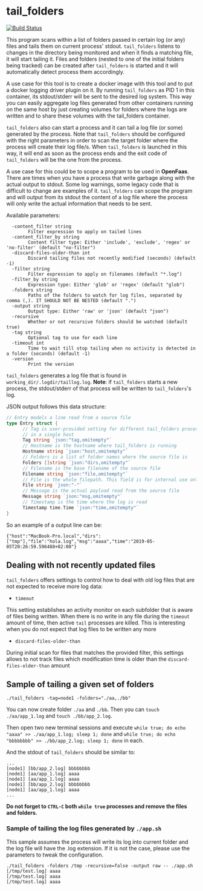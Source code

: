 # tail_folders

[![Build Status](https://travis-ci.org/oscar-martin/tail_folders.svg?branch=master)](https://travis-ci.org/oscar-martin/tail_folders)

This program scans within a list of folders passed in certain log (or any) files and tails them on current process' stdout. `tail_folders` listens to changes in the directory being monitored and when it finds a matching file, it will start tailing it. Files and folders (nested to one of the initial folders being tracked) can be created after `tail_folders` is started and it will automatically detect process them accordingly.

A use case for this tool is to create a docker image with this tool and to put a docker logging driver plugin on it. By running `tail_folders` as PID 1 in this container, its stdout/stderr will be sent to the desired log system. This way you can easily aggregate log files generated from other containers running on the same host by just creating volumes for folders where the logs are written and to share these volumes with the tail_folders container.

`tail_folders` also can start a process and it can tail a log file (or some) generated by the process. Note that `tail_folders` should be configured with the right parameters in order to scan the target folder where the process will create their log file/s. When `tail_folders` is launched in this way, it will end as soon as the process ends and the exit code of `tail_folders` will be the one from the process.

A use case for this could be to scope a program to be used in **OpenFaas**. There are times when you have a process that write garbage along with the actual output to stdout. Some log warnings, some legacy code that is difficult to change are examples of it. `tail_folders` can scope the program and will output from its stdout the content of a log file where the process will only write the actual information that needs to be sent.

Available parameters:

```shell
  -content_filter string
        Filter expression to apply on tailed lines
  -content_filter_by string
        Content filter type: Either 'include', 'exclude', 'regex' or 'no-filter' (default "no-filter")
  -discard-files-older-than int
        Discard tailing files not recently modified (seconds) (default -1)
  -filter string
        Filter expression to apply on filenames (default "*.log")
  -filter_by string
        Expression type: Either 'glob' or 'regex' (default "glob")
  -folders string
        Paths of the folders to watch for log files, separated by comma (,). IT SHOULD NOT BE NESTED (default ".")
  -output string
        Output type: Either 'raw' or 'json' (default "json")
  -recursive
        Whether or not recursive folders should be watched (default true)
  -tag string
        Optional tag to use for each line
  -timeout int
        Time to wait till stop tailing when no activity is detected in a folder (seconds) (default -1)
  -version
        Print the version
```

`tail_folders` generates a log file that is found in `working_dir/.logdir/taillog.log`. **Note**: if `tail_folders` starts a new process, the stdout/stderr of that process will be written to `tail_folders`'s log.

JSON output follows this data structure:

```go
// Entry models a line read from a source file
type Entry struct {
      // Tag is user-provided setting for different tail_folders processes running
      // in a single host
      Tag string `json:"tag,omitempty"`
      // Hostname is the hostname where tail_folders is running
      Hostname string `json:"host,omitempty"`
      // Folders is a list of folder names where the source file is
      Folders []string `json:"dirs,omitempty"`
      // Filename is the base filename of the source file
      Filename string `json:"file,omitempty"`
      // File is the whole filepath. This field is for internal use only
      File string `json:"-"`
      // Message is the actual payload read from the source file
      Message string `json:"msg,omitempty"`
      // Timestamp is the time where the log is read
      Timestamp time.Time `json:"time,omitempty"`
}
```

So an example of a output line can be:

```raw
{"host":"MacBook-Pro.local","dirs":["tmp"],"file":"hola.log","msg":"aaaa","time":"2019-05-05T20:26:59.596488+02:00"}
```

## Dealing with not recently updated files

`tail_folders` offers settings to control how to deal with old log files that are not expected to receive more log data:

- `timeout`

This setting establishes an activity monitor on each subfolder that is aware of files being written. When there is no write in any file during the `timeout` amount of time, then active `tail` processes are killed. This is interesting when you do not expect that log files to be written any more

- `discard-files-older-than`

During initial scan for files that matches the provided filter, this settings allows to not track files which modification time is older than the `discard-files-older-than` amount

## Sample of tailing a given set of folders

```shell
./tail_folders -tag=node1 -folders="./aa,./bb"
```

You can now create folder `./aa` and `./bb`. Then you can `touch ./aa/app_1.log` and `touch ./bb/app_2.log`.

Then open two new terminal sessions and execute `while true; do echo "aaaa" >> ./aa/app_1.log; sleep 1; done` and `while true; do echo "bbbbbbbb" >> ./bb/app_2.log; sleep 1; done` in each.

And the stdout of `tail_folders` should be similar to:

```raw
...
[node1] [bb/app_2.log] bbbbbbbb
[node1] [aa/app_1.log] aaaa
[node1] [aa/app_1.log] aaaa
[node1] [bb/app_2.log] bbbbbbbb
[node1] [aa/app_1.log] aaaa
...
```

**Do not forget to `CTRL-C` both `while true` processes and remove the files and folders.**

### Sample of tailing the log files generated by `./app.sh`

This sample assumes the process will write its log into current folder and the log file will have the .log extension. If it is not the case, please use the parameters to tweak the configuration.

```shell
./tail_folders -folders /tmp -recursive=false -output raw -- ./app.sh
[/tmp/test.log] aaaa
[/tmp/test.log] aaaa
[/tmp/test.log] aaaa
```
